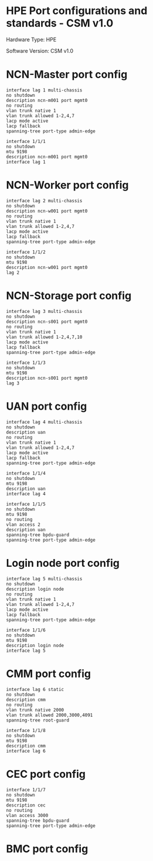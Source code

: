 # HPE Port configurations and standards - CSM v1.0

Hardware Type: HPE

Software Version: CSM v1.0

# NCN-Master port config
```
interface lag 1 multi-chassis
no shutdown
description ncn-m001 port mgmt0
no routing
vlan trunk native 1
vlan trunk allowed 1-2,4,7
lacp mode active
lacp fallback
spanning-tree port-type admin-edge

interface 1/1/1
no shutdown
mtu 9198
description ncn-m001 port mgmt0    
interface lag 1
```

# NCN-Worker port config
```
interface lag 2 multi-chassis
no shutdown
description ncn-w001 port mgmt0
no routing
vlan trunk native 1
vlan trunk allowed 1-2,4,7
lacp mode active
lacp fallback
spanning-tree port-type admin-edge

interface 1/1/2
no shutdown
mtu 9198
description ncn-w001 port mgmt0    
lag 2
```

# NCN-Storage port config
```
interface lag 3 multi-chassis
no shutdown
description ncn-s001 port mgmt0
no routing
vlan trunk native 1
vlan trunk allowed 1-2,4,7,10
lacp mode active
lacp fallback
spanning-tree port-type admin-edge

interface 1/1/3
no shutdown
mtu 9198
description ncn-s001 port mgmt0    
lag 3
```

# UAN port config
```
interface lag 4 multi-chassis
no shutdown
description uan
no routing
vlan trunk native 1
vlan trunk allowed 1-2,4,7
lacp mode active
lacp fallback
spanning-tree port-type admin-edge

interface 1/1/4
no shutdown
mtu 9198
description uan    
interface lag 4

interface 1/1/5
no shutdown
mtu 9198
no routing
vlan access 2
description uan
spanning-tree bpdu-guard
spanning-tree port-type admin-edge
```

# Login node port config
```
interface lag 5 multi-chassis
no shutdown
description login node
no routing
vlan trunk native 1
vlan trunk allowed 1-2,4,7
lacp mode active
lacp fallback
spanning-tree port-type admin-edge

interface 1/1/6
no shutdown
mtu 9198
description login node    
interface lag 5
```

# CMM port config
```
interface lag 6 static
no shutdown
description cmm
no routing
vlan trunk native 2000
vlan trunk allowed 2000,3000,4091
spanning-tree root-guard

interface 1/1/8
no shutdown
mtu 9198
description cmm    
interface lag 6
```
# CEC port config
```
interface 1/1/7
no shutdown
mtu 9198
description cec    
no routing
vlan access 3000
spanning-tree bpdu-guard
spanning-tree port-type admin-edge
```
# BMC port config
```
```